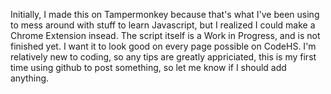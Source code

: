 Initially, I made this on Tampermonkey because that's what I've been using to mess around with stuff to learn Javascript, but I realized I could make a Chrome Extension insead.
The script itself is a Work in Progress, and is not finished yet. I want it to look good on every page possible on CodeHS.
I'm relatively new to coding, so any tips are greatly appriciated, this is my first time using github to post something, so let me know if I should add anything.
